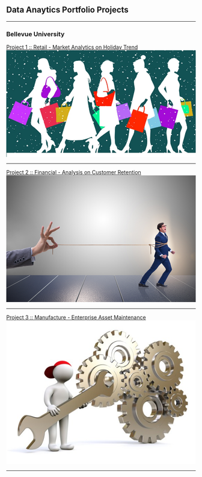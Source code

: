 ## Data Anaytics Portfolio Projects

---

### Bellevue University

[Project 1 :: Retail - Market Analytics on Holiday Trend](https://github.com/rahulgupta271/DSC680_Project_1_Market_analytics_holiday_trend)
<img src="images/HolidayTrend.jpg?raw=true"/>

---
[Project 2 :: Financial - Analysis on Customer Retention](https://github.com/rahulgupta271/DSC680_Project_1_Market_analytics_holiday_trend)
<img src="images/customer-retention-8.jpg?raw=true"/>

---
[Project 3 :: Manufacture - Enterprise Asset Maintenance](https://github.com/rahulgupta271/DSC680_Project_3_Enterprise_Asset_Maintenance)
<img src="images/MachineMaintenance.jpeg?raw=true"/>

---
